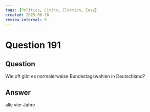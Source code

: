 ```yaml
---
tags: [Politics, Civics, Election, Easy]
created: 2025-06-16
review_interval: 0
---
```


# Question 191

## Question

Wie oft gibt es normalerweise Bundestagswahlen in Deutschland?

## Answer

alle vier Jahre
